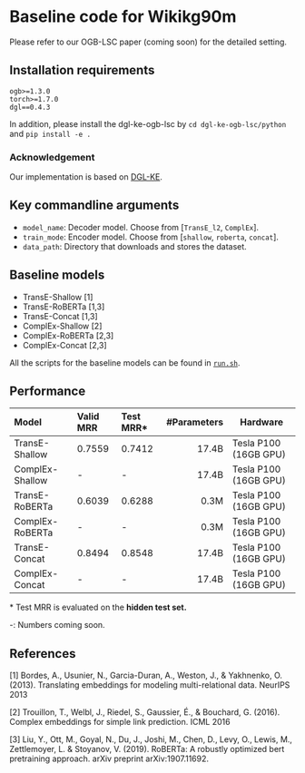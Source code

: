 # Baseline code for Wikikg90m

Please refer to our OGB-LSC paper (coming soon) for the detailed setting.

## Installation requirements
```
ogb>=1.3.0
torch>=1.7.0
dgl==0.4.3
```
In addition, please install the dgl-ke-ogb-lsc by `cd dgl-ke-ogb-lsc/python` and `pip install -e .`

### Acknowledgement 
Our implementation is based on [DGL-KE](https://github.com/awslabs/dgl-ke).

## Key commandline arguments
- `model_name`: Decoder model. Choose from [`TransE_l2`, `ComplEx`].
- `train_mode`: Encoder model. Choose from [`shallow`, `roberta`, `concat`].
- `data_path`: Directory that downloads and stores the dataset.

## Baseline models
- TransE-Shallow [1]
- TransE-RoBERTa [1,3]
- TransE-Concat [1,3]
- ComplEx-Shallow [2]
- ComplEx-RoBERTa [2,3]
- ComplEx-Concat [2,3]

All the scripts for the baseline models can be found in [`run.sh`](https://github.com/snap-stanford/ogb/blob/master/examples/lsc/wikikg90m/run.sh).


## Performance

| Model              |Valid MRR  | Test MRR*   | \#Parameters    | Hardware |
|:------------------ |:--------------   |:---------------| --------------:|----------|
| TransE-Shallow     | 0.7559 | 0.7412 | 17.4B  | Tesla P100 (16GB GPU) |
| ComplEx-Shallow    | - | - | 17.4B  | Tesla P100 (16GB GPU) |
| TransE-RoBERTa     | 0.6039 | 0.6288 | 0.3M   | Tesla P100 (16GB GPU) |
| ComplEx-RoBERTa    | - | - | 0.3M   | Tesla P100 (16GB GPU) |
| TransE-Concat      | 0.8494 | 0.8548 | 17.4B  | Tesla P100 (16GB GPU) |
| ComplEx-Concat     | - | - | 17.4B  | Tesla P100 (16GB GPU) |

\* Test MRR is evaluated on the **hidden test set.**

-: Numbers coming soon.

## References
[1] Bordes, A., Usunier, N., Garcia-Duran, A., Weston, J., & Yakhnenko, O. (2013). Translating embeddings for modeling multi-relational data. NeurIPS 2013

[2] Trouillon, T., Welbl, J., Riedel, S., Gaussier, É., & Bouchard, G. (2016). Complex embeddings for simple link prediction. ICML 2016

[3] Liu, Y., Ott, M., Goyal, N., Du, J., Joshi, M., Chen, D., Levy, O., Lewis, M., Zettlemoyer, L. & Stoyanov, V. (2019). RoBERTa: A robustly optimized bert pretraining approach. arXiv preprint arXiv:1907.11692.
